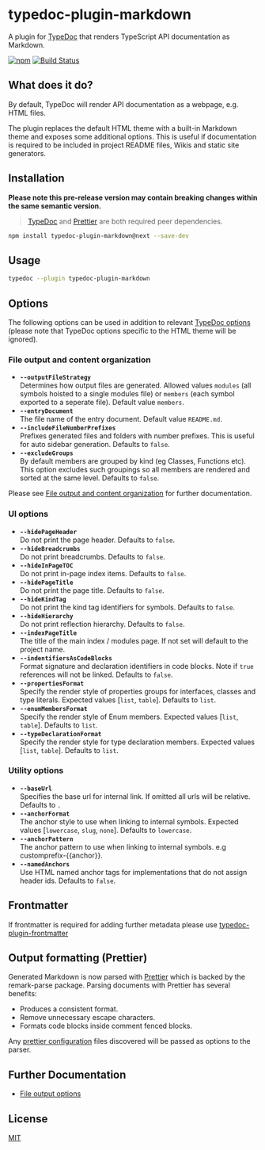 # typedoc-plugin-markdown

A plugin for [TypeDoc](https://typedoc.org) that renders TypeScript API documentation as Markdown.

[![npm](https://img.shields.io/npm/v/typedoc-plugin-markdown.svg)](https://www.npmjs.com/package/typedoc-plugin-markdown)
[![Build Status](https://github.com/tgreyuk/typedoc-plugin-markdown/actions/workflows/ci.yml/badge.svg?branch=master)](https://github.com/tgreyuk/typedoc-plugin-markdown/actions/workflows/ci.yml)

## What does it do?

By default, TypeDoc will render API documentation as a webpage, e.g. HTML files.

The plugin replaces the default HTML theme with a built-in Markdown theme and exposes some additional options. This is useful if documentation is required to be included in project README files, Wikis and static site generators.

## Installation

**Please note this pre-release version may contain breaking changes within the same semantic version.**

> [TypeDoc](https://typedoc.org) and [Prettier](https://prettier.io/) are both required peer dependencies.

```bash
npm install typedoc-plugin-markdown@next --save-dev
```

## Usage

```bash
typedoc --plugin typedoc-plugin-markdown
```

## Options

The following options can be used in addition to relevant [TypeDoc options](https://typedoc.org/options/)
(please note that TypeDoc options specific to the HTML theme will be ignored).

### File output and content organization

- **`--outputFileStrategy`**<br>
  Determines how output files are generated. Allowed values `modules` (all symbols hoisted to a single modules file) or `members` (each symbol exported to a seperate file). Default value `members`.
- **`--entryDocument`**<br>
  The file name of the entry document. Default value `README.md`.
- **`--includeFileNumberPrefixes`**<br>
  Prefixes generated files and folders with number prefixes. This is useful for auto sidebar generation. Defaults to `false`.
- **`--excludeGroups`**<br>
  By default members are grouped by kind (eg Classes, Functions etc). This option excludes such groupings so all members are rendered and sorted at the same level. Defaults to `false`.

Please see [File output and content organization](./docs/file-output-options.md) for further documentation.

### UI options

- **`--hidePageHeader`**<br>
  Do not print the page header. Defaults to `false`.
- **`--hideBreadcrumbs`**<br>
  Do not print breadcrumbs. Defaults to `false`.
- **`--hideInPageTOC`**<br>
  Do not print in-page index items. Defaults to `false`.
- **`--hidePageTitle`**<br>
  Do not print the page title. Defaults to `false`.
- **`--hideKindTag`**<br>
  Do not print the kind tag identifiers for symbols. Defaults to `false`.
- **`--hideHierarchy`**<br>
  Do not print reflection hierarchy. Defaults to `false`.
- **`--indexPageTitle`**<br>
  The title of the main index / modules page. If not set will default to the project name.
- **`--indentifiersAsCodeBlocks`**<br>
  Format signature and declaration identifiers in code blocks. Note if `true` references will not be linked. Defaults to `false`.
- **`--propertiesFormat`**<br>
  Specify the render style of properties groups for interfaces, classes and type literals. Expected values [`list`, `table`]. Defaults to `list`.
- **`--enumMembersFormat`**<br>
  Specify the render style of Enum members. Expected values [`list`, `table`]. Defaults to `list`.
- **`--typeDeclarationFormat`**<br>
  Specify the render style for type declaration members. Expected values [`list`, `table`]. Defaults to `list`.

### Utility options

- **`--baseUrl`**<br>
  Specifies the base url for internal link. If omitted all urls will be relative. Defaults to `.`
- **`--anchorFormat`**<br>
  The anchor style to use when linking to internal symbols. Expected values [`lowercase`, `slug`, `none`]. Defaults to `lowercase`.
- **`--anchorPattern`**<br>
  The anchor pattern to use when linking to internal symbols. e.g customprefix-{{anchor}}.
- **`--namedAnchors`**<br>
  Use HTML named anchor tags for implementations that do not assign header ids. Defaults to `false`.

## Frontmatter

If frontmatter is required for adding further metadata please use [typedoc-plugin-frontmatter](https://github.com/tgreyuk/typedoc-plugin-frontmatter)

## Output formatting (Prettier)

Generated Markdown is now parsed with [Prettier](https://prettier.io/) which is backed by the remark-parse package. Parsing documents with Prettier has several benefits:

- Produces a consistent format.
- Remove unnecessary escape characters.
- Formats code blocks inside comment fenced blocks.

Any [prettier configuration](https://prettier.io/docs/en/configuration.html) files discovered will be passed as options to the parser.

## Further Documentation

- [File output options](./docs/file-output-options.md)

## License

[MIT](https://github.com/tgreyuk/typedoc-plugin-markdown/blob/master/LICENSE)
